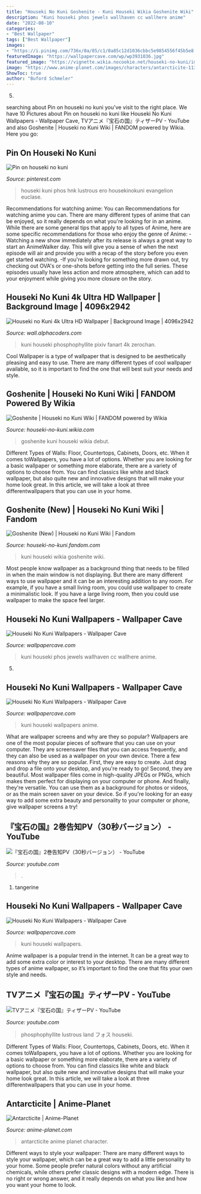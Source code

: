 ```yaml
---
title: "Houseki No Kuni Goshenite - Kuni Houseki Wikia Goshenite Wiki"
description: "Kuni houseki phos jewels wallhaven cc wallhere anime"
date: "2022-08-10"
categories:
- "Best Wallpaper"
tags: ["Best Wallpaper"]
images:
- "https://i.pinimg.com/736x/0a/85/c1/0a85c12d1036cbbc5e9854556f45b5e8.jpg"
featuredImage: "https://wallpapercave.com/wp/wp3931036.jpg"
featured_image: "https://vignette.wikia.nocookie.net/houseki-no-kuni/images/d/d7/IMG_6301.jpg/revision/latest/scale-to-width-down/250?cb=20180110094008"
image: "https://www.anime-planet.com/images/characters/antarcticite-113707.jpg"
ShowToc: true
author: "Buford Schmeler"
---
```



5.

	

		
searching about Pin on houseki no kuni you've visit to the right place. We have 10 Pictures about Pin on houseki no kuni like Houseki No Kuni Wallpapers - Wallpaper Cave, TVアニメ『宝石の国』ティザーPV - YouTube and also Goshenite | Houseki no Kuni Wiki | FANDOM powered by Wikia. Here you go:
		
    
## Pin On Houseki No Kuni

<img loading=lazy src="https://i.pinimg.com/736x/0a/85/c1/0a85c12d1036cbbc5e9854556f45b5e8.jpg" onerror="this.onerror=null;this.src='https://tse3.mm.bing.net/th?id=OIP.9Jg9RUUeF5vvehJ2gmATfQHaMN&amp;pid=15.1';" alt="Pin on houseki no kuni">

_Source: pinterest.com_

>houseki kuni phos hnk lustrous ero housekinokuni evangelion euclase. 

	

Recommendations for watching anime: You can
Recommendations for watching anime you can. There are many different types of anime that can be enjoyed, so it really depends on what you're looking for in an anime. While there are some general tips that apply to all types of Anime, here are some specific recommendations for those who enjoy the genre of Anime: 
-Watching a new show immediately after its release is always a great way to start an AnimeWalker day. This will give you a sense of when the next episode will air and provide you with a recap of the story before you even get started watching. 
-If you're looking for something more drawn out, try checking out OVA's or one-shots before getting into the full series. These episodes usually have less action and more atmosphere, which can add to your enjoyment while giving you more closure on the story.

    
## Houseki No Kuni 4k Ultra HD Wallpaper | Background Image | 4096x2942

<img loading=lazy src="https://images8.alphacoders.com/909/thumb-1920-909293.jpg" onerror="this.onerror=null;this.src='https://tse4.mm.bing.net/th?id=OIP.JNS-EIiQQ6YMtLqOoEmz4wHaFU&amp;pid=15.1';" alt="Houseki no Kuni 4k Ultra HD Wallpaper | Background Image | 4096x2942">

_Source: wall.alphacoders.com_

>kuni houseki phosphophyllite pixiv fanart 4k zerochan. 

	

Cool Wallpaper is a type of wallpaper that is designed to be aesthetically pleasing and easy to use. There are many different types of cool wallpaper available, so it is important to find the one that will best suit your needs and style.

    
## Goshenite | Houseki No Kuni Wiki | FANDOM Powered By Wikia

<img loading=lazy src="https://vignette.wikia.nocookie.net/houseki-no-kuni/images/d/d7/IMG_6301.jpg/revision/latest/scale-to-width-down/250?cb=20180110094008" onerror="this.onerror=null;this.src='https://tse4.mm.bing.net/th?id=OIP.H_-J-ETIXOX0RTA0M2x6rQAAAA&amp;pid=15.1';" alt="Goshenite | Houseki no Kuni Wiki | FANDOM powered by Wikia">

_Source: houseki-no-kuni.wikia.com_

>goshenite kuni houseki wikia debut. 

	

Different Types of Walls: Floor, Countertops, Cabinets, Doors, etc.
When it comes toWallpapers, you have a lot of options. Whether you are looking for a basic wallpaper or something more elaborate, there are a variety of options to choose from. You can find classics like white and black wallpaper, but also quite new and innovative designs that will make your home look great. In this article, we will take a look at three differentwallpapers that you can use in your home.

    
## Goshenite (New) | Houseki No Kuni Wiki | Fandom

<img loading=lazy src="https://static.wikia.nocookie.net/houseki-no-kuni/images/9/94/13.jpg/revision/latest?cb=20171108160331" onerror="this.onerror=null;this.src='https://tse4.mm.bing.net/th?id=OIP.WCz-oDd4OUzbgiumD_3luQAAAA&amp;pid=15.1';" alt="Goshenite (New) | Houseki no Kuni Wiki | Fandom">

_Source: houseki-no-kuni.fandom.com_

>kuni houseki wikia goshenite wiki. 

	

Most people know wallpaper as a background thing that needs to be filled in when the main window is not displaying. But there are many different ways to use wallpaper and it can be an interesting addition to any room. For example, if you have a small living room, you could use wallpaper to create a minimalistic look. If you have a large living room, then you could use wallpaper to make the space feel larger.

    
## Houseki No Kuni Wallpapers - Wallpaper Cave

<img loading=lazy src="https://wallpapercave.com/wp/wp3930925.png" onerror="this.onerror=null;this.src='https://tse2.mm.bing.net/th?id=OIP.5LG9vVzoap1elq05Na_t8QHaEK&amp;pid=15.1';" alt="Houseki No Kuni Wallpapers - Wallpaper Cave">

_Source: wallpapercave.com_

>kuni houseki phos jewels wallhaven cc wallhere anime. 

	

5.

    
## Houseki No Kuni Wallpapers - Wallpaper Cave

<img loading=lazy src="https://wallpapercave.com/wp/wp3931033.jpg" onerror="this.onerror=null;this.src='https://tse1.mm.bing.net/th?id=OIP.oDyA840Ewy7o0LW-YhSOkwHaLL&amp;pid=15.1';" alt="Houseki No Kuni Wallpapers - Wallpaper Cave">

_Source: wallpapercave.com_

>kuni houseki wallpapers anime. 

	

What are wallpaper screens and why are they so popular?
Wallpapers are one of the most popular pieces of software that you can use on your computer. They are screensaver files that you can access frequently, and they can also be used as a wallpaper on your own device. There a few reasons why they are so popular. First, they are easy to create. Just drag and drop a file onto your desktop, and you're ready to go! Second, they are beautiful. Most wallpaper files come in high-quality JPEGs or PNGs, which makes them perfect for displaying on your computer or phone. And finally, they're versatile. You can use them as a background for photos or videos, or as the main screen saver on your device. So if you're looking for an easy way to add some extra beauty and personality to your computer or phone, give wallpaper screens a try!

    
## 『宝石の国』2巻告知PV（30秒バージョン） - YouTube

<img loading=lazy src="http://i.ytimg.com/vi/UlcPG8VZpoY/maxresdefault.jpg" onerror="this.onerror=null;this.src='https://tse3.mm.bing.net/th?id=OIP.Pba5_PCuw7dsDutjgcM0SAHaEK&amp;pid=15.1';" alt="『宝石の国』2巻告知PV（30秒バージョン） - YouTube">

_Source: youtube.com_

>. 

	

1. tangerine 

    
## Houseki No Kuni Wallpapers - Wallpaper Cave

<img loading=lazy src="https://wallpapercave.com/wp/wp3931036.jpg" onerror="this.onerror=null;this.src='https://tse3.mm.bing.net/th?id=OIP.XoJtaNlQ3AiDbzJHdv3n6gHaEo&amp;pid=15.1';" alt="Houseki No Kuni Wallpapers - Wallpaper Cave">

_Source: wallpapercave.com_

>kuni houseki wallpapers. 

	

Anime wallpaper is a popular trend in the internet. It can be a great way to add some extra color or interest to your desktop. There are many different types of anime wallpaper, so it’s important to find the one that fits your own style and needs.

    
## TVアニメ『宝石の国』ティザーPV - YouTube

<img loading=lazy src="https://i.ytimg.com/vi/jL3vytC1140/maxresdefault.jpg" onerror="this.onerror=null;this.src='https://tse2.mm.bing.net/th?id=OIP.gJ6u9OHwti5BkejJmBMvKQHaEK&amp;pid=15.1';" alt="TVアニメ『宝石の国』ティザーPV - YouTube">

_Source: youtube.com_

>phosphophyllite lustrous land フォス houseki. 

	

Different Types of Walls: Floor, Countertops, Cabinets, Doors, etc.
When it comes toWallpapers, you have a lot of options. Whether you are looking for a basic wallpaper or something more elaborate, there are a variety of options to choose from. You can find classics like white and black wallpaper, but also quite new and innovative designs that will make your home look great. In this article, we will take a look at three differentwallpapers that you can use in your home.

    
## Antarcticite | Anime-Planet

<img loading=lazy src="https://www.anime-planet.com/images/characters/antarcticite-113707.jpg" onerror="this.onerror=null;this.src='https://tse4.mm.bing.net/th?id=OIP.a1_XH6HUB64PUY05c91qsAAAAA&amp;pid=15.1';" alt="Antarcticite | Anime-Planet">

_Source: anime-planet.com_

>antarcticite anime planet character. 

	

Different ways to style your wallpaper:
There are many different ways to style your wallpaper, which can be a great way to add a little personality to your home. Some people prefer natural colors without any artificial chemicals, while others prefer classic designs with a modern edge. There is no right or wrong answer, and it really depends on what you like and how you want your home to look.

